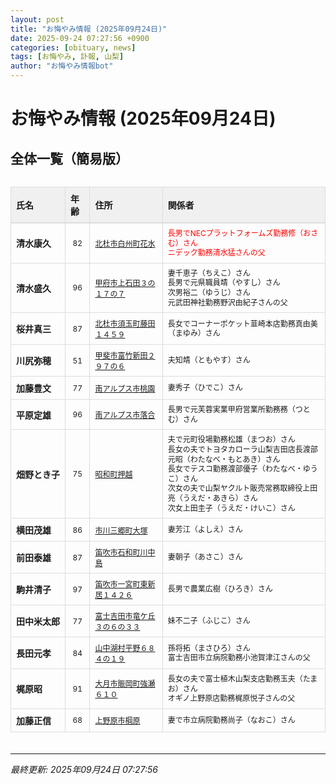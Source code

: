 ```yaml
---
layout: post
title: "お悔やみ情報 (2025年09月24日)"
date: 2025-09-24 07:27:56 +0900
categories: [obituary, news]
tags: [お悔やみ, 訃報, 山梨]
author: "お悔やみ情報bot"
---
```


<style>
@media (max-width: 768px) {
  .compact-table { font-size: 12px; }
  .compact-table th, .compact-table td { padding: 4px !important; }
  .responsive-table { overflow-x: auto; -webkit-overflow-scrolling: touch; }
  table { min-width: auto !important; }
}
</style>

# お悔やみ情報 (2025年09月24日)

## 全体一覧（簡易版）

<div class="responsive-table" style="overflow-x: auto; max-width: 100%; margin-bottom: 20px;">
<table class="compact-table" style="width: 100%; border-collapse: collapse; font-size: 14px; min-width: 300px;">
<thead>
<tr style="background-color: #f0f0f0; border-bottom: 2px solid #ddd;">
<th style="padding: 8px; text-align: left; border: 1px solid #ddd; font-weight: bold;">氏名</th>
<th style="padding: 8px; text-align: left; border: 1px solid #ddd; font-weight: bold;">年齢</th>
<th style="padding: 8px; text-align: left; border: 1px solid #ddd; font-weight: bold;">住所</th>
<th style="padding: 8px; text-align: left; border: 1px solid #ddd; font-weight: bold;">関係者</th>
</tr>
</thead>
<tbody>
<tr style="border-bottom: 1px solid #eee;">
<td style="padding: 8px; border: 1px solid #ddd; font-weight: bold; white-space: nowrap;">清水康久</td>
<td style="padding: 8px; border: 1px solid #ddd; text-align: center; font-size: 12px;">82</td>
<td style="padding: 8px; border: 1px solid #ddd; font-size: 12px;"><a href="https://www.google.com/maps/search/?api=1&query=%E5%8C%97%E6%9D%9C%E5%B8%82%E7%99%BD%E5%B7%9E%E7%94%BA%E8%8A%B1%E6%B0%B4" target="_blank" rel="noopener">北杜市白州町花水</a></td>
<td style="color: red; padding: 8px; border: 1px solid #ddd; font-size: 12px; line-height: 1.3; white-space: normal;">長男でNECプラットフォームズ勤務修（おさむ）さん<br>ニデック勤務清水猛さんの父</td>
</tr>
<tr style="border-bottom: 1px solid #eee;">
<td style="padding: 8px; border: 1px solid #ddd; font-weight: bold; white-space: nowrap;">清水盛久</td>
<td style="padding: 8px; border: 1px solid #ddd; text-align: center; font-size: 12px;">96</td>
<td style="padding: 8px; border: 1px solid #ddd; font-size: 12px;"><a href="https://www.google.com/maps/search/?api=1&query=%E7%94%B2%E5%BA%9C%E5%B8%82%E4%B8%8A%E7%9F%B3%E7%94%B0%EF%BC%93%E3%81%AE%EF%BC%91%EF%BC%97%E3%81%AE%EF%BC%97" target="_blank" rel="noopener">甲府市上石田３の１７の７</a></td>
<td style="padding: 8px; border: 1px solid #ddd; font-size: 12px; line-height: 1.3; white-space: normal;">妻千恵子（ちえこ）さん<br>長男で元県職員靖（やすし）さん<br>次男裕二（ゆうじ）さん<br>元武田神社勤務野沢由紀子さんの父</td>
</tr>
<tr style="border-bottom: 1px solid #eee;">
<td style="padding: 8px; border: 1px solid #ddd; font-weight: bold; white-space: nowrap;">桜井真三</td>
<td style="padding: 8px; border: 1px solid #ddd; text-align: center; font-size: 12px;">87</td>
<td style="padding: 8px; border: 1px solid #ddd; font-size: 12px;"><a href="https://www.google.com/maps/search/?api=1&query=%E5%8C%97%E6%9D%9C%E5%B8%82%E9%A0%88%E7%8E%89%E7%94%BA%E8%97%A4%E7%94%B0%EF%BC%91%EF%BC%94%EF%BC%95%EF%BC%99" target="_blank" rel="noopener">北杜市須玉町藤田１４５９</a></td>
<td style="padding: 8px; border: 1px solid #ddd; font-size: 12px; line-height: 1.3; white-space: normal;">長女でコーナーポケット韮崎本店勤務真由美（まゆみ）さん</td>
</tr>
<tr style="border-bottom: 1px solid #eee;">
<td style="padding: 8px; border: 1px solid #ddd; font-weight: bold; white-space: nowrap;">川尻弥穂</td>
<td style="padding: 8px; border: 1px solid #ddd; text-align: center; font-size: 12px;">51</td>
<td style="padding: 8px; border: 1px solid #ddd; font-size: 12px;"><a href="https://www.google.com/maps/search/?api=1&query=%E7%94%B2%E6%96%90%E5%B8%82%E5%AF%8C%E7%AB%B9%E6%96%B0%E7%94%B0%EF%BC%92%EF%BC%99%EF%BC%97%E3%81%AE%EF%BC%96" target="_blank" rel="noopener">甲斐市富竹新田２９７の６</a></td>
<td style="padding: 8px; border: 1px solid #ddd; font-size: 12px; line-height: 1.3; white-space: normal;">夫知靖（ともやす）さん</td>
</tr>
<tr style="border-bottom: 1px solid #eee;">
<td style="padding: 8px; border: 1px solid #ddd; font-weight: bold; white-space: nowrap;">加藤豊文</td>
<td style="padding: 8px; border: 1px solid #ddd; text-align: center; font-size: 12px;">77</td>
<td style="padding: 8px; border: 1px solid #ddd; font-size: 12px;"><a href="https://www.google.com/maps/search/?api=1&query=%E5%8D%97%E3%82%A2%E3%83%AB%E3%83%97%E3%82%B9%E5%B8%82%E6%A1%83%E5%9C%92" target="_blank" rel="noopener">南アルプス市桃園</a></td>
<td style="padding: 8px; border: 1px solid #ddd; font-size: 12px; line-height: 1.3; white-space: normal;">妻秀子（ひでこ）さん</td>
</tr>
<tr style="border-bottom: 1px solid #eee;">
<td style="padding: 8px; border: 1px solid #ddd; font-weight: bold; white-space: nowrap;">平原定雄</td>
<td style="padding: 8px; border: 1px solid #ddd; text-align: center; font-size: 12px;">96</td>
<td style="padding: 8px; border: 1px solid #ddd; font-size: 12px;"><a href="https://www.google.com/maps/search/?api=1&query=%E5%8D%97%E3%82%A2%E3%83%AB%E3%83%97%E3%82%B9%E5%B8%82%E8%90%BD%E5%90%88" target="_blank" rel="noopener">南アルプス市落合</a></td>
<td style="padding: 8px; border: 1px solid #ddd; font-size: 12px; line-height: 1.3; white-space: normal;">長男で元芙蓉実業甲府営業所勤務務（つとむ）さん</td>
</tr>
<tr style="border-bottom: 1px solid #eee;">
<td style="padding: 8px; border: 1px solid #ddd; font-weight: bold; white-space: nowrap;">畑野とき子</td>
<td style="padding: 8px; border: 1px solid #ddd; text-align: center; font-size: 12px;">75</td>
<td style="padding: 8px; border: 1px solid #ddd; font-size: 12px;"><a href="https://www.google.com/maps/search/?api=1&query=%E6%98%AD%E5%92%8C%E7%94%BA%E6%8A%BC%E8%B6%8A" target="_blank" rel="noopener">昭和町押越</a></td>
<td style="padding: 8px; border: 1px solid #ddd; font-size: 12px; line-height: 1.3; white-space: normal;">夫で元町役場勤務松雄（まつお）さん<br>長女の夫でトヨタカローラ山梨吉田店長渡部元昭（わたなべ・もとあき）さん<br>長女でテスコ勤務渡部優子（わたなべ・ゆうこ）さん<br>次女の夫で山梨ヤクルト販売常務取締役上田亮（うえだ・あきら）さん<br>次女上田圭子（うえだ・けいこ）さん</td>
</tr>
<tr style="border-bottom: 1px solid #eee;">
<td style="padding: 8px; border: 1px solid #ddd; font-weight: bold; white-space: nowrap;">横田茂雄</td>
<td style="padding: 8px; border: 1px solid #ddd; text-align: center; font-size: 12px;">86</td>
<td style="padding: 8px; border: 1px solid #ddd; font-size: 12px;"><a href="https://www.google.com/maps/search/?api=1&query=%E5%B8%82%E5%B7%9D%E4%B8%89%E9%83%B7%E7%94%BA%E5%A4%A7%E5%A1%9A" target="_blank" rel="noopener">市川三郷町大塚</a></td>
<td style="padding: 8px; border: 1px solid #ddd; font-size: 12px; line-height: 1.3; white-space: normal;">妻芳江（よしえ）さん</td>
</tr>
<tr style="border-bottom: 1px solid #eee;">
<td style="padding: 8px; border: 1px solid #ddd; font-weight: bold; white-space: nowrap;">前田泰雄</td>
<td style="padding: 8px; border: 1px solid #ddd; text-align: center; font-size: 12px;">87</td>
<td style="padding: 8px; border: 1px solid #ddd; font-size: 12px;"><a href="https://www.google.com/maps/search/?api=1&query=%E7%AC%9B%E5%90%B9%E5%B8%82%E7%9F%B3%E5%92%8C%E7%94%BA%E5%B7%9D%E4%B8%AD%E5%B3%B6" target="_blank" rel="noopener">笛吹市石和町川中島</a></td>
<td style="padding: 8px; border: 1px solid #ddd; font-size: 12px; line-height: 1.3; white-space: normal;">妻朝子（あさこ）さん</td>
</tr>
<tr style="border-bottom: 1px solid #eee;">
<td style="padding: 8px; border: 1px solid #ddd; font-weight: bold; white-space: nowrap;">駒井清子</td>
<td style="padding: 8px; border: 1px solid #ddd; text-align: center; font-size: 12px;">97</td>
<td style="padding: 8px; border: 1px solid #ddd; font-size: 12px;"><a href="https://www.google.com/maps/search/?api=1&query=%E7%AC%9B%E5%90%B9%E5%B8%82%E4%B8%80%E5%AE%AE%E7%94%BA%E6%9D%B1%E6%96%B0%E5%B1%85%EF%BC%91%EF%BC%94%EF%BC%92%EF%BC%96" target="_blank" rel="noopener">笛吹市一宮町東新居１４２６</a></td>
<td style="padding: 8px; border: 1px solid #ddd; font-size: 12px; line-height: 1.3; white-space: normal;">長男で農業広樹（ひろき）さん</td>
</tr>
<tr style="border-bottom: 1px solid #eee;">
<td style="padding: 8px; border: 1px solid #ddd; font-weight: bold; white-space: nowrap;">田中米太郎</td>
<td style="padding: 8px; border: 1px solid #ddd; text-align: center; font-size: 12px;">77</td>
<td style="padding: 8px; border: 1px solid #ddd; font-size: 12px;"><a href="https://www.google.com/maps/search/?api=1&query=%E5%AF%8C%E5%A3%AB%E5%90%89%E7%94%B0%E5%B8%82%E7%AB%9C%E3%82%B1%E4%B8%98%EF%BC%93%E3%81%AE%EF%BC%96%E3%81%AE%EF%BC%93%EF%BC%93" target="_blank" rel="noopener">富士吉田市竜ケ丘３の６の３３</a></td>
<td style="padding: 8px; border: 1px solid #ddd; font-size: 12px; line-height: 1.3; white-space: normal;">妹不二子（ふじこ）さん</td>
</tr>
<tr style="border-bottom: 1px solid #eee;">
<td style="padding: 8px; border: 1px solid #ddd; font-weight: bold; white-space: nowrap;">長田元孝</td>
<td style="padding: 8px; border: 1px solid #ddd; text-align: center; font-size: 12px;">84</td>
<td style="padding: 8px; border: 1px solid #ddd; font-size: 12px;"><a href="https://www.google.com/maps/search/?api=1&query=%E5%B1%B1%E4%B8%AD%E6%B9%96%E6%9D%91%E5%B9%B3%E9%87%8E%EF%BC%96%EF%BC%98%EF%BC%94%E3%81%AE%EF%BC%91%EF%BC%99" target="_blank" rel="noopener">山中湖村平野６８４の１９</a></td>
<td style="padding: 8px; border: 1px solid #ddd; font-size: 12px; line-height: 1.3; white-space: normal;">孫将拓（まさひろ）さん<br>富士吉田市立病院勤務小池賀津江さんの父</td>
</tr>
<tr style="border-bottom: 1px solid #eee;">
<td style="padding: 8px; border: 1px solid #ddd; font-weight: bold; white-space: nowrap;">梶原昭</td>
<td style="padding: 8px; border: 1px solid #ddd; text-align: center; font-size: 12px;">91</td>
<td style="padding: 8px; border: 1px solid #ddd; font-size: 12px;"><a href="https://www.google.com/maps/search/?api=1&query=%E5%A4%A7%E6%9C%88%E5%B8%82%E8%B3%91%E5%B2%A1%E7%94%BA%E5%BC%B7%E7%80%AC%EF%BC%96%EF%BC%91%EF%BC%90" target="_blank" rel="noopener">大月市賑岡町強瀬６１０</a></td>
<td style="padding: 8px; border: 1px solid #ddd; font-size: 12px; line-height: 1.3; white-space: normal;">長女の夫で富士植木山梨支店勤務玉夫（たまお）さん<br>オギノ上野原店勤務梶原悦子さんの父</td>
</tr>
<tr style="border-bottom: 1px solid #eee;">
<td style="padding: 8px; border: 1px solid #ddd; font-weight: bold; white-space: nowrap;">加藤正信</td>
<td style="padding: 8px; border: 1px solid #ddd; text-align: center; font-size: 12px;">68</td>
<td style="padding: 8px; border: 1px solid #ddd; font-size: 12px;"><a href="https://www.google.com/maps/search/?api=1&query=%E4%B8%8A%E9%87%8E%E5%8E%9F%E5%B8%82%E6%A3%A1%E5%8E%9F" target="_blank" rel="noopener">上野原市棡原</a></td>
<td style="padding: 8px; border: 1px solid #ddd; font-size: 12px; line-height: 1.3; white-space: normal;">妻で市立病院勤務尚子（なおこ）さん</td>
</tr>
</tbody>
</table>
</div>

---
*最終更新: 2025年09月24日 07:27:56*
